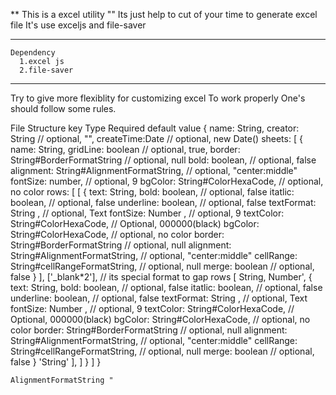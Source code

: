 


** This is a excel utility ""
Its just help to cut of your time to generate excel file
It's use exceljs and file-saver

***
    Dependency
      1.excel js
      2.file-saver
***

Try to give more flexiblity for customizing excel 
To work properly One's should follow some rules.

File Structure 
      key     Type                                                      Required      default value
    {
      name: String,
      creator: String                                                 // optional,    "",
      createTime:Date                                                 // optional,    new Date()
      sheets: 
        [
          {
            name: String,
            gridLine: boolean                                         // optional,    true,
            border: String#BorderFormatString                         // optional,    null
            bold: boolean,                                            // optional,    false
            alignment: String#AlignmentFormatString,                  // optional,    "center:middle"
            fontSize: number,                                         // optional,    9
            bgColor: String#ColorHexaCode,                            // optional,    no color 
            rows: 
              [
                [
                  {
                      text: String,
                      bold: boolean,                                  // optional,    false
                      itatlic: boolean,                               // optional,    false
                      underline: boolean,                             // optional,    false
                      textFormat: String ,                            // optional,    Text
                      fontSize: Number ,                              // optional,    9
                      textColor: String#ColorHexaCode,                // Optional,    000000(black)
                      bgColor: String#ColorHexaCode,                  // optional,    no color
                      border: String#BorderFormatString               // optional,    null
                      alignment: String#AlignmentFormatString,        // optional,    "center:middle"
                      cellRange: String#cellRangeFormatString,        // optional,    null
                      merge: boolean                                  // optional,    false
                  }
                ],
                ['_blank*2'],                                       // its special format to gap rows
                [
                  String,
                  Number',
                  {
                    text: String,
                    bold: boolean,                                  // optional,    false
                    itatlic: boolean,                               // optional,    false
                    underline: boolean,                             // optional,    false
                    textFormat: String ,                            // optional,    Text
                    fontSize: Number ,                              // optional,    9
                    textColor: String#ColorHexaCode,                // Optional,    000000(black)
                    bgColor: String#ColorHexaCode,                  // optional,    no color
                    border: String#BorderFormatString               // optional,    null
                    alignment: String#AlignmentFormatString,        // optional,    "center:middle"
                    cellRange: String#cellRangeFormatString,        // optional,    null
                    merge: boolean                                  // optional,    false
                  }
                  'String'
                ],
              ]
          }
        ]
    }


    AlignmentFormatString "

